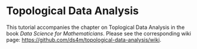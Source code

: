 # Topological Data Analysis
This tutorial accompanies the chapter on Toplogical Data Analysis in the book _Data Science for Mathematicians_.
Please see the corresponding wiki page: https://github.com/ds4m/topological-data-analysis/wiki.
